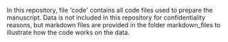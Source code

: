 In this repository, file 'code' contains all code files used to prepare the manuscript. Data is not included in this repository for confidentiality reasons, but markdown files are provided in the folder markdown_files to illustrate how the code works on the data.
